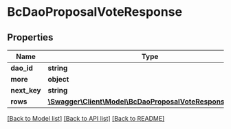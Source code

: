 # BcDaoProposalVoteResponse

## Properties
Name | Type | Description | Notes
------------ | ------------- | ------------- | -------------
**dao_id** | **string** |  | [optional] 
**more** | **object** |  | [optional] 
**next_key** | **string** |  | [optional] 
**rows** | [**\Swagger\Client\Model\BcDaoProposalVoteResponseRows[]**](BcDaoProposalVoteResponseRows.md) |  | [optional] 

[[Back to Model list]](../README.md#documentation-for-models) [[Back to API list]](../README.md#documentation-for-api-endpoints) [[Back to README]](../README.md)


